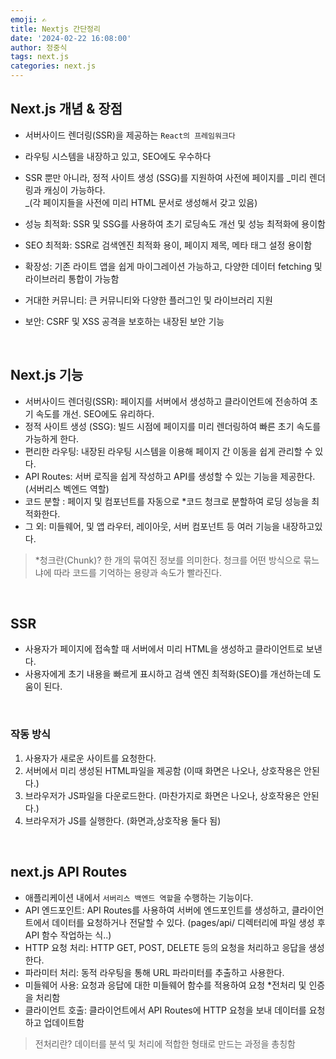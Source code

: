 ```yaml
---
emoji: ✍
title: Nextjs 간단정리
date: '2024-02-22 16:08:00'
author: 정중식
tags: next.js
categories: next.js
---
```


## Next.js 개념 & 장점

- 서버사이드 렌더링(SSR)을 제공하는 `React의 프레임워크다`
- 라우팅 시스템을 내장하고 있고, SEO에도 우수하다
- SSR 뿐만 아니라, 정적 사이트 생성 (SSG)를 지원하여 사전에 페이지를 _미리 렌더링과 캐싱이 가능하다.<br/>
  _(각 페이지들을 사전에 미리 HTML 문서로 생성해서 갖고 있음)

- 성능 최적화: SSR 및 SSG를 사용하여 초기 로딩속도 개선 및 성능 최적화에 용이함
- SEO 최적화: SSR로 검색엔진 최적화 용이, 페이지 제목, 메타 태그 설정 용이함
- 확장성: 기존 라이트 앱을 쉽게 마이그레이션 가능하고, 다양한 데이터 fetching 및 라이브러리 통합이 가능함
- 거대한 커뮤니티: 큰 커뮤니티와 다양한 플러그인 및 라이브러리 지원
- 보안: CSRF 및 XSS 공격을 보호하는 내장된 보안 기능

 <br/>

## Next.js 기능

- 서버사이드 렌더링(SSR): 페이지를 서버에서 생성하고 클라이언트에 전송하여 초기 속도를 개선. SEO에도 유리하다.
- 정적 사이트 생성 (SSG): 빌드 시점에 페이지를 미리 렌더링하여 빠른 초기 속도를 가능하게 한다.
- 편리한 라우팅: 내장된 라우팅 시스템을 이용해 페이지 간 이동을 쉽게 관리할 수 있다.
- API Routes: 서버 로직을 쉽게 작성하고 API를 생성할 수 있는 기능을 제공한다. (서버리스 벡엔드 역할)
- 코드 분할 : 페이지 및 컴포넌트를 자동으로 \*코드 청크로 분할하여 로딩 성능을 최적화한다.
- 그 외: 미들웨어, 및 앱 라우터, 레이아웃, 서버 컴포넌트 등 여러 기능을 내장하고있다.

> \*청크란(Chunk)? 한 개의 묶여진 정보를 의미한다. 청크를 어떤 방식으로 묶느냐에 따라 코드를 기억하는 용량과 속도가 빨라진다.

<br/>

## SSR

- 사용자가 페이지에 접속할 때 서버에서 미리 HTML을 생성하고 클라이언트로 보낸다.
- 사용자에게 초기 내용을 빠르게 표시하고 검색 엔진 최적화(SEO)를 개선하는데 도움이 된다.

<br/>

### 작동 방식

1. 사용자가 새로운 사이트를 요청한다.
2. 서버에서 미리 생성된 HTML파일을 제공함 (이때 화면은 나오나, 상호작용은 안된다.)
3. 브라우저가 JS파일을 다운로드한다. (마찬가지로 화면은 나오나, 상호작용은 안된다.)
4. 브라우저가 JS를 실행한다. (화면과,상호작용 둘다 됨)

<br/>

## next.js API Routes

- 애플리케이션 내에서 `서버리스 백엔드 역할`을 수행하는 기능이다.
- API 엔드포인트: API Routes를 사용하여 서버에 엔드포인트를 생성하고, 클라이언트에서 데이터를 요청하거나 전달할 수 있다. (pages/api/ 디렉터리에 파일 생성 후 API 함수 작업하는 식..)
- HTTP 요청 처리: HTTP GET, POST, DELETE 등의 요청을 처리하고 응답을 생성한다.
- 파라미터 처리: 동적 라우팅을 통해 URL 파라미터를 추출하고 사용한다.
- 미들웨어 사용: 요청과 응답에 대한 미들웨어 함수를 적용하여 요청 \*전처리 및 인증을 처리함
- 클라이언트 호출: 클라이언트에서 API Routes에 HTTP 요청을 보내 데이터를 요청하고 업데이트함

> 전처리란? 데이터를 분석 및 처리에 적합한 형태로 만드는 과정을 총칭함

```toc

```
